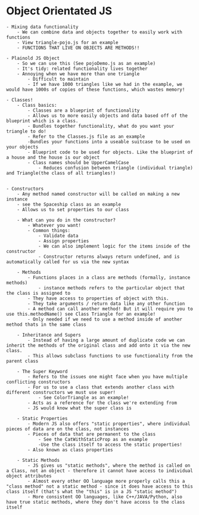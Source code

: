 # Object Orientated JS
    - Mixing data functionality
        - We can combine data and objects together to easily work with functions
        - View triangle-pojo.js for an example
        - FUNCTIONS THAT LIVE ON OBJECTS ARE METHODS!!

    - Plainold JS Object 
        - So we can use this (See pojoDemo.js as an example)
        - It's tidy: related functionality lives together
        - Annoying when we have more than one triangle
            - Difficult to maintain
            - If we have 1000 triangles like we had in the example, we would have 1000s of copies of these functions, which wastes memory!

    - Classes!
        - Class basics: 
            - Classes are a blueprint of functionality
            - Allows us to more easily objects and data based off of the blueprint which is a class. 
            - Bundles together functionality, what do you want your triangle to do!
            - Refer to the Classes.js file as an example
            -Bundles your functions into a useable suitcase to be used on your objects 
            - Blueprint code to be used for objects. Like the blueprint of a house and the house is our object
            - Class names should be UpperCamelCase
                - Reduces confusion between triangle (individual triangle) and Triangle(the class of all triangles!)


    - Constructors
        - Any method named constructor will be called on making a new instance
        - see the Spaceship class as an example
        - Allows us to set properties to our class

        - What can you do in the constructor? 
            - Whatever you want!
            - Common things: 
                - Validate data
                - Assign properties
                - We can also implement logic for the items inside of the constructor
                - Constructor returns always return undefined, and is automatically called for us via the new syntax

        - Methods 
            - Functions places in a class are methods (formally, instance methods)
                - instance methods refers to the particular object that the class is assigned to
            - They have access to properties of object with this. 
            - They take arguments / return data like any other function
            - A method can call another method! But it will require you to use this.methodName() see Class Triangle for an example!
            - Only needed if we need to use a method inside of another method thats in the same class

        - Inheritance and Supers
            - Instead of having a large amount of duplicate code we can inherit the methods of the original class and add onto it via the new class. 
            - This allows subclass functions to use functionality from the parent class

        - The Super Keyword
            - Refers to the issues one might face when you have multiple conflicting constructors 
            - For us to use a class that extends another class with different constructors we must use super!
                - See ColorTriangle as an example!
            - Acts as a reference for the class we're extending from
            - JS would know what the super class is

        - Static Properties
            - Modern JS also offers "static properties", where individual pieces of data are on the class, not instances
            - Pieces of data that are permanent to the class
                - See the CatWithStaticProp as an example 
                -Use the class itself to access the static properties!
            - Also known as class properties

        - Static Methods
            - JS gives us "static methods", where the method is called on a Class, not an object - therefore it cannot have access to individual object attributes
            - Almost every other OO language more properly calls this a "class method" not a static method - since it does have access to this class itself (that's what the "this" is in a JS "static method")
            - More consistent OO languages, like C++/JAVA/Python, also have true static methods, where they don't have access to the class itself
